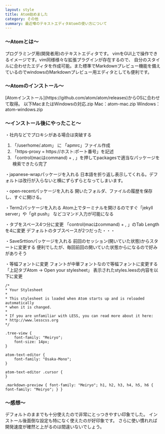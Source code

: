 ```yaml
---
layout: style
title: Atom始めました
category: その他
summary: 最近噂のテキストエディタAtomの使い方について
---
```


<h3> 〜Atomとは〜 </h3>

プログラミング用(開発者用)のテキストエディタです。
vimをGUI上で操作できるイメージです。vim同様様々な拡張プラグインが存在するので、
自分のスタイルに合わせたエディタを作成可能。また標準でMarkdownプレビュー機能を備えているのでwindowsのMarkdownプレビュー用エディタとしても便利です。

<h3> 〜Atomのインストール〜 </h3>
[Atomインストール](https://github.com/atom/atom/releases)からOSに合わせて取得。
以下MacまたはWindowsの対応.zip
Mac：atom-mac.zip
Windows：atom-windows.zip

<h3> 〜インストール後にやったこと〜 </h3>

・社内などでプロキシがある場合は突破する
1. 「/userhome/.atom」 に 「apmrc」ファイル作成
2. 「https-proxy = https://ホスト:ポート番号」を記述
3. 「control(macはcommand) + , 」を押してpackagesで適当なパッケージを検索できたら完了

・japanese-wrapパッケージを入れる
日本語を折り返し表示してくれる。デフォルトは改行が入らないと横にずらずらとなってしまいます。

・open-recentパッケージを入れる
開いたフォルダ、ファイルの履歴を保存し、すぐに開ける。

・Term2パッケージを入れる
Atom上でターミナルを開けるのですぐ「jekyll server」や「git push」
などコマンド入力が可能になる

・タブをスペース4つ分に変更
「control(macはcommand) + , 」のTab Lengthを4に変更
デフォルトのタブスペースが2つだった・・・

・SaveSrttionパッケージを入れる
前回のセッション(開いていた状態)からスタートに変更する
便利でしたが、毎回前回の開いていた状態からになるので好みがありそう

・等幅フォントに変更
フォントが中華フォントなので等幅フォントに変更する
「上記タブAtom → Open your stylesheet」
表示されたstyles.leesの内容を以下に変更

    /*
    * Your Stylesheet
    *
    * This stylesheet is loaded when Atom starts up and is reloaded automatically
    * when it is changed.
    *
    * If you are unfamiliar with LESS, you can read more about it here:
    * http://www.lesscss.org
    */

    .tree-view {
        font-family: "Meiryo";
        font-size: 14px;
    }

    atom-text-editor {
        font-family: "Osaka-Mono";
    }

    atom-text-editor .cursor {
    }

    .markdown-preview { font-family: "Meiryo"; h1, h2, h3, h4, h5, h6 { font-family: "Meiryo"; } }


<h3> 〜感想〜 </h3>

デフォルトのままでも十分使えたので非常にとっつきやすい印象でした。
インストール後面倒な設定も特になく使えたのが好印象です。
さらに使い慣れれば開発速度が確然と上がるのは間違いないでしょう。
